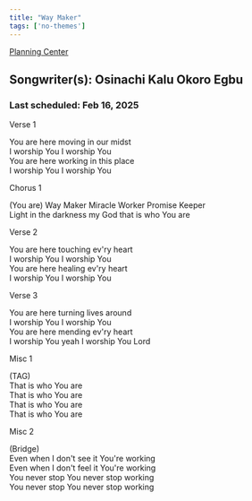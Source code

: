 ```yaml
---
title: "Way Maker"
tags: ['no-themes']
---
```


[Planning Center](https://services.planningcenteronline.com/songs/22601018)

## Songwriter(s): Osinachi Kalu Okoro Egbu
### Last scheduled: Feb 16, 2025          

Verse 1  
  
You are here moving in our midst  
I worship You I worship You  
You are here working in this place  
I worship You I worship You  
  
Chorus 1  
  
(You are) Way Maker Miracle Worker Promise Keeper  
Light in the darkness my God that is who You are  
  
Verse 2  
  
You are here touching ev'ry heart  
I worship You I worship You  
You are here healing ev'ry heart  
I worship You I worship You  
  
Verse 3  
  
You are here turning lives around  
I worship You I worship You  
You are here mending ev'ry heart  
I worship You yeah I worship You Lord  
  
Misc 1  
  
(TAG)  
That is who You are  
That is who You are  
That is who You are  
That is who You are  
  
Misc 2  
  
(Bridge)  
Even when I don't see it You're working  
Even when I don't feel it You're working  
You never stop You never stop working  
You never stop You never stop working
